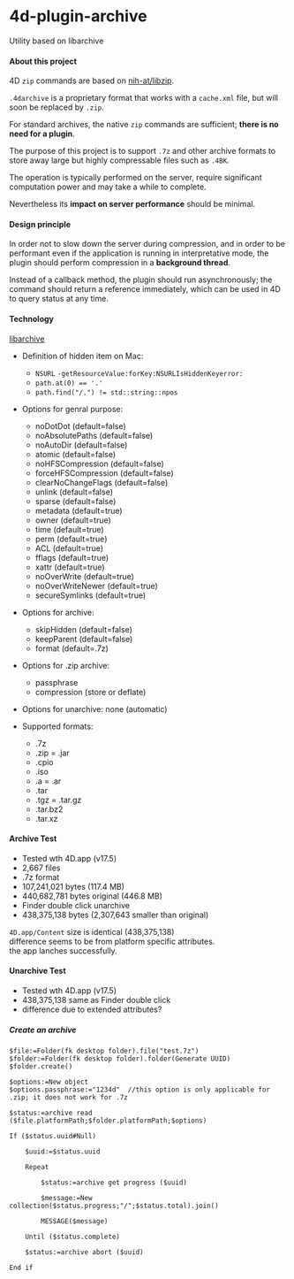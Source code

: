 # 4d-plugin-archive
Utility based on libarchive

#### About this project

4D `zip` commands are based on [nih-at/libzip](https://github.com/nih-at/libzip).

`.4darchive` is a proprietary format that works with a `cache.xml` file, but will soon be replaced by `.zip`.

For standard archives, the native `zip` commands are sufficient; **there is no need for a plugin**.

The purpose of this project is to support `.7z` and other archive formats to store away large but highly compressable files such as `.4BK`.

The operation is typically performed on the server, require significant computation power and may take a while to complete.

Nevertheless its **impact on server performance** should be minimal.

#### Design principle

In order not to slow down the server during compression, and in order to be performant even if the application is running in interpretative mode, the plugin should perform compression in a **background thread**.

Instead of a callback method, the plugin should run asynchronously; the command should return a reference immediately, which can be used in 4D to query status at any time.

#### Technology

[libarchive](https://www.libarchive.org)

* Definition of hidden item on Mac:
 
  * `NSURL` `-getResourceValue:forKey:NSURLIsHiddenKeyerror:`
  * `path.at(0) == '.'`
  * `path.find("/.") != std::string::npos`

* Options for genral purpose:
  * noDotDot (default=false) 
  * noAbsolutePaths (default=false)
  * noAutoDir (default=false) 
  * atomic (default=false)
  * noHFSCompression (default=false)
  * forceHFSCompression (default=false)
  * clearNoChangeFlags (default=false)
  * unlink (default=false)
  * sparse (default=false)
  * metadata (default=true)
  * owner (default=true)
  * time (default=true)
  * perm (default=true)
  * ACL (default=true)
  * fflags (default=true)
  * xattr (default=true)
  * noOverWrite (default=true)
  * noOverWriteNewer (default=true)
  * secureSymlinks (default=true)

* Options for archive:
  * skipHidden (default=false) 
  * keepParent (default=false) 
  * format (default=.7z) 

* Options for .zip archive:

  * passphrase
  * compression (store or deflate)

* Options for unarchive: none (automatic)

* Supported formats: 

  * .7z
  * .zip = .jar
  * .cpio
  * .iso
  * .a = .ar
  * .tar
  * .tgz = .tar.gz
  * .tar.bz2
  * .tar.xz

 #### Archive Test
 
* Tested wth 4D.app (v17.5)
* 2,667 files 
* .7z format
* 107,241,021 bytes (117.4 MB)
* 440,682,781 bytes original (446.8 MB)
* Finder double click unarchive 
* 438,375,138 bytes (2,307,643 smaller than original)

`4D.app/Content` size is identical (438,375,138)  
difference seems to be from platform specific attributes.  
the app lanches successfully.

#### Unarchive Test

* Tested wth 4D.app (v17.5)
* 438,375,138 same as Finder double click
* difference due to extended attributes?

##### Create an archive

```4d
$file:=Folder(fk desktop folder).file("test.7z")
$folder:=Folder(fk desktop folder).folder(Generate UUID)
$folder.create()

$options:=New object
$options.passphrase:="1234d"  //this option is only applicable for .zip; it does not work for .7z

$status:=archive read ($file.platformPath;$folder.platformPath;$options)

If ($status.uuid#Null)
	
	$uuid:=$status.uuid
	
	Repeat 
		
		$status:=archive get progress ($uuid)
		
		$message:=New collection($status.progress;"/";$status.total).join()
		
		MESSAGE($message)
		
	Until ($status.complete)
	
	$status:=archive abort ($uuid)
	
End if 
```
